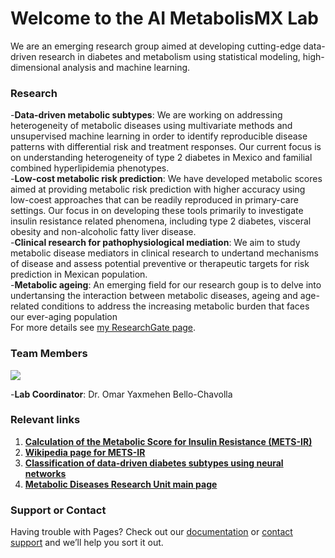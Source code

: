 # Welcome to the AI MetabolisMX Lab

We are an emerging research group aimed at developing cutting-edge data-driven research in diabetes and metabolism using statistical modeling, high-dimensional analysis and machine learning. 

### Research
-**Data-driven metabolic subtypes**: We are working on addressing heterogeneity of metabolic diseases using multivariate methods and unsupervised machine learning in order to identify reproducible disease patterns with differential risk and treatment responses. Our current focus is on understanding heterogeneity of type 2 diabetes in Mexico and familial combined hyperlipidemia phenotypes.
<br/>
-**Low-cost metabolic risk prediction**: We have developed metabolic scores aimed at providing metabolic risk prediction with higher accuracy using low-coest approaches that can be readily reproduced in primary-care settings. Our focus in on developing these tools primarily to investigate insulin resistance related phenomena, including type 2 diabetes, visceral obesity and non-alcoholic fatty liver disease.
<br/>
-**Clinical research for pathophysiological mediation**: We aim to study metabolic disease mediators in clinical research to undertand mechanisms of disease and assess potential preventive or therapeutic targets for risk prediction in Mexican population.
<br/>
-**Metabolic ageing**: An emerging field for our research goup is to delve into undertansing the interaction between metabolic diseases, ageing and age-related conditions to address the increasing metabolic burden that faces our ever-aging population
<br/>
For more details see [my ResearchGate page](https://www.researchgate.net/profile/Omar_Bello-Chavolla).

### Team Members

<img src="\AI.metabolisMX\images\fotoobc.jpg">

-**Lab Coordinator**: Dr. Omar Yaxmehen Bello-Chavolla

### Relevant links

1. [**Calculation of the Metabolic Score for Insulin Resistance (METS-IR)**](https://jscalc.io/calc/F54ikuywK6rcqXEy)
2. [**Wikipedia page for METS-IR**](https://en.wikipedia.org/wiki/Metabolic_Score_for_Insulin_Resistance)
2. [**Classification of data-driven diabetes subtypes using neural networks**](https://uiem.shinyapps.io/diabetes_clusters_app/)
3. [**Metabolic Diseases Research Unit main page**](http://www.innsz.mx/opencms/contenido/investigacion/uiem/index.html)


### Support or Contact

Having trouble with Pages? Check out our [documentation](https://help.github.com/categories/github-pages-basics/) or [contact support](https://github.com/contact) and we’ll help you sort it out.
